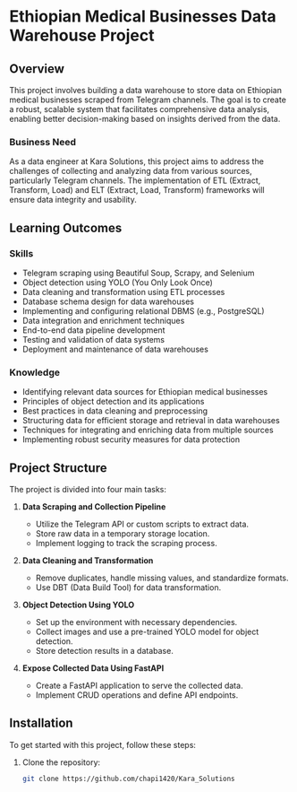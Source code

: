 # Ethiopian Medical Businesses Data Warehouse Project

## Overview

This project involves building a data warehouse to store data on Ethiopian medical businesses scraped from Telegram channels. The goal is to create a robust, scalable system that facilitates comprehensive data analysis, enabling better decision-making based on insights derived from the data.

### Business Need

As a data engineer at Kara Solutions, this project aims to address the challenges of collecting and analyzing data from various sources, particularly Telegram channels. The implementation of ETL (Extract, Transform, Load) and ELT (Extract, Load, Transform) frameworks will ensure data integrity and usability.

## Learning Outcomes

### Skills
- Telegram scraping using Beautiful Soup, Scrapy, and Selenium
- Object detection using YOLO (You Only Look Once)
- Data cleaning and transformation using ETL processes
- Database schema design for data warehouses
- Implementing and configuring relational DBMS (e.g., PostgreSQL)
- Data integration and enrichment techniques
- End-to-end data pipeline development
- Testing and validation of data systems
- Deployment and maintenance of data warehouses

### Knowledge
- Identifying relevant data sources for Ethiopian medical businesses
- Principles of object detection and its applications
- Best practices in data cleaning and preprocessing
- Structuring data for efficient storage and retrieval in data warehouses
- Techniques for integrating and enriching data from multiple sources
- Implementing robust security measures for data protection

## Project Structure

The project is divided into four main tasks:

1. **Data Scraping and Collection Pipeline**
   - Utilize the Telegram API or custom scripts to extract data.
   - Store raw data in a temporary storage location.
   - Implement logging to track the scraping process.

2. **Data Cleaning and Transformation**
   - Remove duplicates, handle missing values, and standardize formats.
   - Use DBT (Data Build Tool) for data transformation.

3. **Object Detection Using YOLO**
   - Set up the environment with necessary dependencies.
   - Collect images and use a pre-trained YOLO model for object detection.
   - Store detection results in a database.

4. **Expose Collected Data Using FastAPI**
   - Create a FastAPI application to serve the collected data.
   - Implement CRUD operations and define API endpoints.

## Installation

To get started with this project, follow these steps:

1. Clone the repository:
   ```bash
   git clone https://github.com/chapi1420/Kara_Solutions

